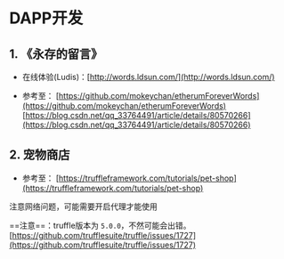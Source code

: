 # DAPP开发

## 1. 《永存的留言》

- 在线体验(Ludis)：[http://words.ldsun.com/](http://words.ldsun.com/)

- 参考至：
    [https://github.com/mokeychan/etherumForeverWords](https://github.com/mokeychan/etherumForeverWords)
    [https://blog.csdn.net/qq_33764491/article/details/80570266](https://blog.csdn.net/qq_33764491/article/details/80570266)

## 2. 宠物商店

- 参考至：
    [https://truffleframework.com/tutorials/pet-shop](https://truffleframework.com/tutorials/pet-shop)

注意网络问题，可能需要开启代理才能使用

==注意==：truffle版本为 `5.0.0`，不然可能会出错。[https://github.com/trufflesuite/truffle/issues/1727](https://github.com/trufflesuite/truffle/issues/1727)